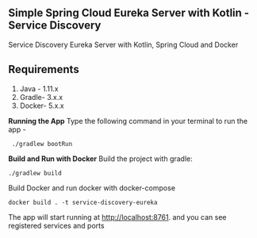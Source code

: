 ## Simple Spring Cloud Eureka Server with Kotlin - Service Discovery 
Service Discovery Eureka Server with Kotlin, Spring Cloud and Docker


## Requirements
1.  Java - 1.11.x
2.  Gradle- 3.x.x
3.  Docker- 5.x.x

**Running the App**
Type the following command in your terminal to run the app -

     ./gradlew bootRun
    
**Build and Run with Docker**
Build the project with gradle:

    ./gradlew build

Build Docker and run docker with docker-compose

    docker build . -t service-discovery-eureka


The app will start running at  [http://localhost:8761](http://localhost:8761/).
and you can see registered services and ports
